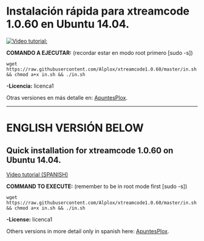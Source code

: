 # Instalación rápida para xtreamcode 1.0.60 en Ubuntu 14.04.

[![Video tutorial:](https://img.youtube.com/vi/CGWH5vEFqAE/0.jpg)](https://www.youtube.com/watch?v=CGWH5vEFqAE)

**COMANDO A EJECUTAR:** (recordar estar en modo root primero [sudo -s])

```
wget https://raw.githubusercontent.com/Alplox/xtreamcode1.0.60/master/in.sh && chmod a+x in.sh && ./in.sh
```
**-Licencia:** licenca1

Otras versiones en más detalle en: [ApuntesPlox](https://apuntesplox.blogspot.com/2018/09/como-instalar-xtreamcode-1060-ubuntu.html).


_______________________

# ENGLISH VERSIÓN BELOW
## Quick installation for xtreamcode 1.0.60 on Ubuntu 14.04.

[Video tutorial (SPANISH)](https://www.youtube.com/watch?v=CGWH5vEFqAE)

**COMMAND TO EXECUTE:** (remember to be in root mode first [sudo -s])

```
wget https://raw.githubusercontent.com/Alplox/xtreamcode1.0.60/master/in.sh && chmod a+x in.sh && ./in.sh
```
**-License:** licenca1

Others versions in more detail only in spanish here: [ApuntesPlox](https://apuntesplox.blogspot.com/2018/09/como-instalar-xtreamcode-1060-ubuntu.html).
